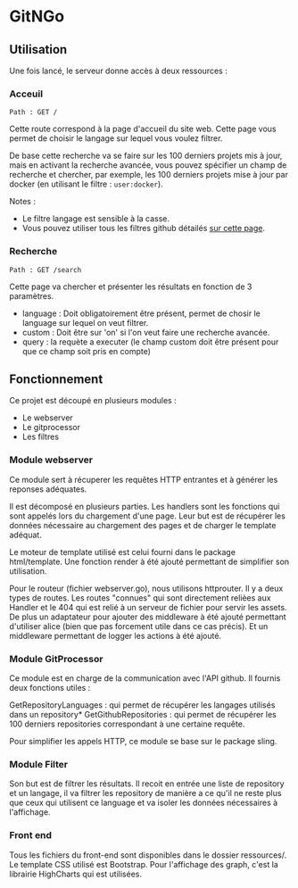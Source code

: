 # GitNGo

## Utilisation
Une fois lancé, le serveur donne accès à deux ressources :

### Acceuil

`Path : GET / `

Cette route correspond à la page d'accueil du site web. Cette page vous permet de choisir le langage sur lequel vous voulez filtrer.

De base cette recherche va se faire sur les 100 derniers projets mis à jour, mais en activant la recherche avancée, vous pouvez spécifier un champ de recherche et chercher, par exemple, les 100 derniers projets mise à jour par docker (en utilisant le filtre : `user:docker`).

Notes :
* Le filtre langage est sensible à la casse.
* Vous pouvez utiliser tous les filtres github détailés [sur cette page](https://help.github.com/articles/searching-repositories/).

### Recherche
`Path : GET /search`

Cette page va chercher et présenter les résultats en fonction de 3 paramètres.

* language : Doit obligatoirement être présent, permet de chosir le language sur lequel on veut filtrer.
* custom : Doit être sur 'on' si l'on veut faire une recherche avancée.
* query : la requète a executer (le champ custom doit être présent pour que ce champ soit pris en compte)

## Fonctionnement

Ce projet est découpé en plusieurs modules :
* Le webserver
* Le gitprocessor
* Les filtres

### Module webserver

Ce module sert à récuperer les requêtes HTTP entrantes et à générer les reponses adéquates.

Il est décomposé en plusieurs parties.
Les handlers sont les fonctions qui sont appelés lors du chargement d'une page. Leur but est de récupérer les données nécessaire au chargement des pages et de charger le template adéquat.

Le moteur de template utilisé est celui fourni dans le package html/template. Une fonction render à été ajouté permettant de simplifier son utilisation.

Pour le routeur (fichier webserver.go), nous utilisons httprouter. Il y a deux types de routes. Les routes "connues" qui sont directement relièes aux Handler et le 404 qui est relié à un serveur de fichier pour servir les assets. De plus un adaptateur pour ajouter des middleware à été ajouté permettant d'utiliser alice (bien que pas forcement utile dans ce cas précis). Et un middleware permettant de logger les actions à été ajouté.

### Module GitProcessor

Ce module est en charge de la communication avec l'API github. Il fournis deux fonctions utiles :

GetRepositoryLanguages : qui permet de récupérer les langages utilisés dans un repository*
GetGithubRepositories : qui permet de récupérer les 100 derniers repositories correspondant à une certaine requête.

Pour simplifier les appels HTTP, ce module se base sur le package sling.

### Module Filter

Son but est de filtrer les résultats. Il recoit en entrée une liste de repository et un langage, il va filtrer les repository de manière a ce qu'il ne reste plus que ceux qui utilisent ce language et va isoler les données nécessaires à l'affichage.

### Front end
Tous les fichiers du front-end sont disponibles dans le dossier ressources/.
Le template CSS utilisé est Bootstrap.
Pour l'affichage des graph, c'est la librairie HighCharts qui est utilisées.
